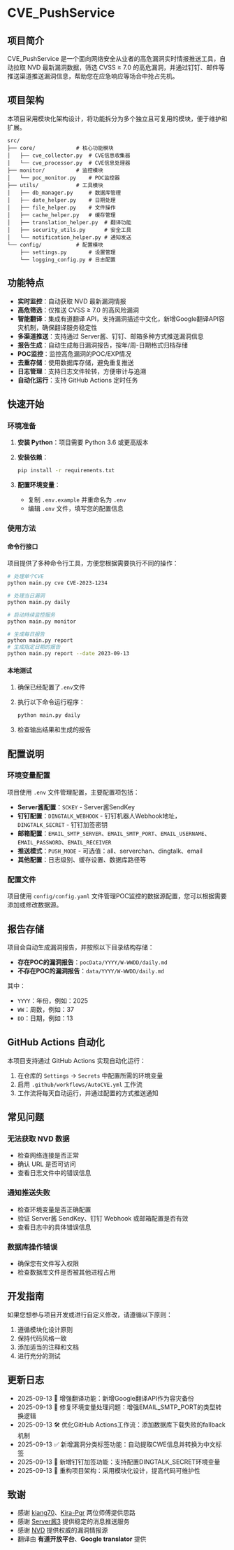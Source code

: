# CVE_PushService

## 项目简介

CVE_PushService 是一个面向网络安全从业者的高危漏洞实时情报推送工具，自动拉取 NVD 最新漏洞数据，筛选 CVSS ≥ 7.0 的高危漏洞，并通过钉钉、邮件等推送渠道推送漏洞信息，帮助您在应急响应等场合中抢占先机。

## 项目架构

本项目采用模块化架构设计，将功能拆分为多个独立且可复用的模块，便于维护和扩展。

```
src/
├── core/             # 核心功能模块
│   ├── cve_collector.py  # CVE信息收集器
│   └── cve_processor.py  # CVE信息处理器
├── monitor/          # 监控模块
│   └── poc_monitor.py    # POC监控器
├── utils/            # 工具模块
│   ├── db_manager.py     # 数据库管理
│   ├── date_helper.py    # 日期处理
│   ├── file_helper.py    # 文件操作
│   ├── cache_helper.py   # 缓存管理
│   ├── translation_helper.py  # 翻译功能
│   ├── security_utils.py      # 安全工具
│   └── notification_helper.py # 通知发送
└── config/           # 配置模块
    ├── settings.py       # 设置管理
    └── logging_config.py # 日志配置
```

## 功能特点

- **实时监控**：自动获取 NVD 最新漏洞情报
- **高危筛选**：仅推送 CVSS ≥ 7.0 的高风险漏洞
- **智能翻译**：集成有道翻译 API，支持漏洞描述中文化，新增Google翻译API容灾机制，确保翻译服务稳定性
- **多渠道推送**：支持通过 Server酱、钉钉、邮箱多种方式推送漏洞信息
- **报告生成**：自动生成每日漏洞报告，按年/周-日期格式归档存储
- **POC监控**：监控高危漏洞的POC/EXP情况
- **去重存储**：使用数据库存储，避免重复推送
- **日志管理**：支持日志文件轮转，方便审计与追溯
- **自动化运行**：支持 GitHub Actions 定时任务

## 快速开始

### 环境准备

1. **安装 Python**：项目需要 Python 3.6 或更高版本

2. **安装依赖**：
   ```bash
   pip install -r requirements.txt
   ```

3. **配置环境变量**：
   - 复制 `.env.example` 并重命名为 `.env`
   - 编辑 `.env` 文件，填写您的配置信息

### 使用方法

#### 命令行接口

项目提供了多种命令行工具，方便您根据需要执行不同的操作：

```bash
# 处理单个CVE
python main.py cve CVE-2023-1234

# 处理当日漏洞
python main.py daily

# 启动持续监控服务
python main.py monitor

# 生成每日报告
python main.py report
# 生成指定日期的报告
python main.py report --date 2023-09-13
```

#### 本地测试

1. 确保已经配置了`.env`文件

2. 执行以下命令运行程序：
   ```bash
   python main.py daily
   ```

3. 检查输出结果和生成的报告

## 配置说明

### 环境变量配置

项目使用 `.env` 文件管理配置，主要配置项包括：

- **Server酱配置**：`SCKEY` - Server酱SendKey
- **钉钉配置**：`DINGTALK_WEBHOOK` - 钉钉机器人Webhook地址，`DINGTALK_SECRET` - 钉钉加签密钥
- **邮箱配置**：`EMAIL_SMTP_SERVER`、`EMAIL_SMTP_PORT`、`EMAIL_USERNAME`、`EMAIL_PASSWORD`、`EMAIL_RECEIVER`
- **推送模式**：`PUSH_MODE` - 可选值：all、serverchan、dingtalk、email
- **其他配置**：日志级别、缓存设置、数据库路径等

### 配置文件

项目使用 `config/config.yaml` 文件管理POC监控的数据源配置，您可以根据需要添加或修改数据源。

## 报告存储

项目会自动生成漏洞报告，并按照以下目录结构存储：

- **存在POC的漏洞报告**：`pocData/YYYY/W-WWDD/daily.md`
- **不存在POC的漏洞报告**：`data/YYYY/W-WWDD/daily.md`

其中：
- `YYYY`：年份，例如：2025
- `WW`：周数，例如：37
- `DD`：日期，例如：13

## GitHub Actions 自动化

本项目支持通过 GitHub Actions 实现自动化运行：

1. 在仓库的 `Settings` → `Secrets` 中配置所需的环境变量
2. 启用 `.github/workflows/AutoCVE.yml` 工作流
3. 工作流将每天自动运行，并通过配置的方式推送通知

## 常见问题

### 无法获取 NVD 数据
- 检查网络连接是否正常
- 确认 URL 是否可访问
- 查看日志文件中的错误信息

### 通知推送失败
- 检查环境变量是否正确配置
- 验证 Server酱 SendKey、钉钉 Webhook 或邮箱配置是否有效
- 查看日志中的具体错误信息

### 数据库操作错误
- 确保您有文件写入权限
- 检查数据库文件是否被其他进程占用

## 开发指南

如果您想参与项目开发或进行自定义修改，请遵循以下原则：

1. 遵循模块化设计原则
2. 保持代码风格一致
3. 添加适当的注释和文档
4. 进行充分的测试

## 更新日志

- 2025-09-13 🔄 增强翻译功能：新增Google翻译API作为容灾备份
- 2025-09-13 🐛 修复环境变量处理问题：增强EMAIL_SMTP_PORT的类型转换逻辑
- 2025-09-13 🛠️ 优化GitHub Actions工作流：添加数据库下载失败的fallback机制
- 2025-09-13 ✅ 新增漏洞分类标签功能：自动提取CWE信息并转换为中文标签
- 2025-09-13 🔐 新增钉钉加签功能：支持配置DINGTALK_SECRET环境变量
- 2025-09-13 🔧 重构项目架构：采用模块化设计，提高代码可维护性

## 致谢

- 感谢 [kiang70](https://github.com/kiang70/Github-Monitor/)、[Kira-Pgr](https://github.com/Kira-Pgr/Github-CVE-Listener) 两位师傅提供思路
- 感谢 [Server酱3](https://sc3.ft07.com/) 提供稳定的消息推送服务
- 感谢 [NVD](https://nvd.nist.gov/) 提供权威的漏洞情报源
- 翻译由 **有道开放平台**、**Google translator** 提供